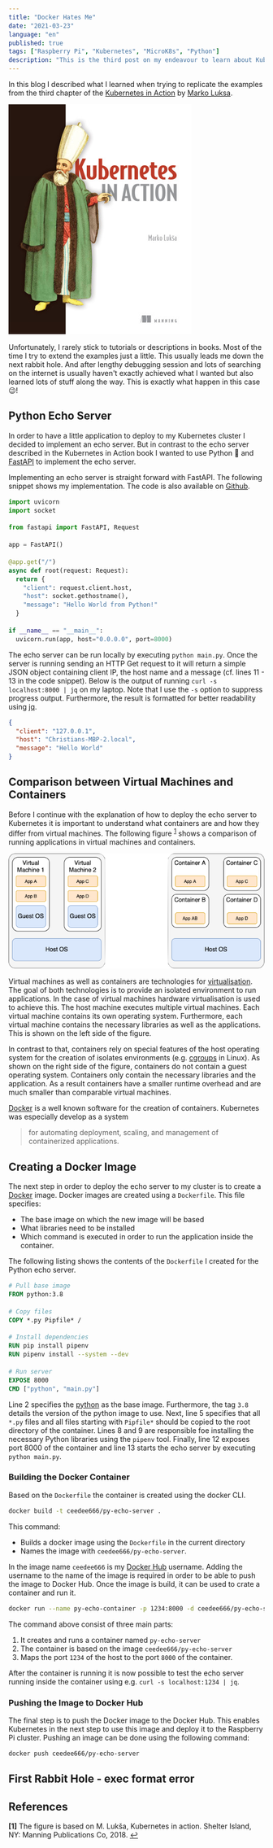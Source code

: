 ```yaml
---
title: "Docker Hates Me"
date: "2021-03-23"
language: "en"
published: true
tags: ["Raspberry Pi", "Kubernetes", "MicroK8s", "Python"]
description: "This is the third post on my endeavour to learn about Kubernetes on my Raspberry Pi cluster. In this blog I describe hot to deploy a simple echo server to the Kubernetes cluster and how to scale this server. For reasons that will shortly become clearer this blog is called: Docker Hates Me."
---
```


In this blog I described what I learned when trying to replicate the examples from the third 
chapter of the [Kubernetes in Action](https://www.manning.com/books/kubernetes-in-action) by 
[Marko Luksa](https://twitter.com/markoluksa). 

![Kubernetes in Action Cover](./book.jpg)

Unfortunately, I rarely stick to tutorials or descriptions in books. Most of the time I try to 
extend the examples just a little. This usually leads me down the next rabbit hole. And after 
lengthy debugging session and lots of searching on the internet is usually haven't exactly achieved 
what I wanted but also learned lots of stuff along the way. This is exactly what happen in this case 😉!

## Python Echo Server

In order to have a little application to deploy to my Kubernetes cluster I decided to implement an echo server. 
But in contrast to the echo server described in the Kubernetes in Action book I wanted to use Python 🐍 and 
[FastAPI](https://fastapi.tiangolo.com/) to implement the echo server. 

Implementing an echo server is straight forward with FastAPI. The following snippet shows my implementation. 
The code is also available on [Github](https://github.com/ceedee666/py-echo-server/blob/main/main.py).


```python {numberLines}
import uvicorn
import socket

from fastapi import FastAPI, Request

app = FastAPI()

@app.get("/")
async def root(request: Request):
  return {
    "client": request.client.host,
    "host": socket.gethostname(),
    "message": "Hello World from Python!"
  }

if __name__ == "__main__":
  uvicorn.run(app, host="0.0.0.0", port=8000)
```

The echo server can be run locally by executing `python main.py`. Once the server is running 
sending an HTTP Get request to it will return a simple JSON object containing client IP,
the host name and a message (cf. lines 11 - 13 in the code snippet).
Below is the output of running `curl -s localhost:8000 | jq` on my laptop.
Note that I use the `-s` option to suppress progress output. Furthermore, the result is formatted 
for better readability using [jq](https://stedolan.github.io/jq/).

```json
{
  "client": "127.0.0.1",
  "host": "Christians-MBP-2.local",
  "message": "Hello World"    
}
```


## Comparison between Virtual Machines and Containers

Before I continue with the explanation of how to deploy the echo server to Kubernetes it is important
to understand what containers are and how they differ from virtual machines. The following figure <sup id="a1">[1](#f1)</sup>
shows a comparison of running applications in virtual machines and containers.

![VMs vs. Containers](./containers.png)

Virtual machines as well as containers
are technologies for [virtualisation](https://en.wikipedia.org/wiki/Virtualization). The goal of both technologies is to provide 
an isolated environment to run applications. In the case of virtual machines hardware virtualisation is used to achieve this. The host 
machine executes multiple virtual machines. Each virtual machine contains its own operating system. Furthermore, each 
virtual machine contains the necessary libraries as well as the applications. This is shown on the left side of the figure. 

In contrast to that, containers rely on special features of the host operating system for the creation of isolates environments
(e.g. [cgroups](https://en.wikipedia.org/wiki/Cgroups) in Linux). As shown on the right side of the figure,
containers do not contain a guest operating system. 
Containers only contain the necessary libraries and the application. As a result containers have a smaller 
runtime overhead and are much smaller than comparable virtual machines.

[Docker](https://www.docker.com/) is a well known software for the creation of containers. Kubernetes was especially develop as a system 
> for automating deployment, scaling, and management of containerized applications.

## Creating a Docker Image

The next step in order to deploy the echo server to my cluster is to create a [Docker](https://www.docker.com/) image. 
Docker images are created using a `Dockerfile`. This file specifies:

- The base image on which the new image will be based 
- What libraries need to be installed
- Which command is executed in order to run the application inside the container.

The following listing shows the contents of the `Dockerfile` I created for the Python echo server. 

```dockerfile {numberLines}
# Pull base image
FROM python:3.8

# Copy files
COPY *.py Pipfile* /

# Install dependencies
RUN pip install pipenv
RUN pipenv install --system --dev

# Run server
EXPOSE 8000
CMD ["python", "main.py"]
```

Line 2 specifies the [python](https://hub.docker.com/_/python) as the base image. Furthermore, the tag `3.8` details the version of the python image to use.
Next, line 5 specifies that all `*.py` files and all files starting with `Pipfile*` should be copied to the root directory of the container. 
Lines 8 and 9 are responsible foe installing the necessary Python libraries using the `pipenv` tool. Finally, line 12 exposes port 8000 of the container and 
line 13 starts the echo server by executing `python main.py`.

### Building the Docker Container

Based on the `Dockerfile` the container is created using the docker CLI. 

```zsh
docker build -t ceedee666/py-echo-server .
```

This command:

- Builds a docker image using the `Dockerfile` in the current directory 
- Names the image with `ceedee666/py-echo-server`.

In the image name `ceedee666` is my [Docker Hub](https://hub.docker.com) username. Adding the username to the name of the image is required in order to be
able to push the image to Docker Hub. Once the image is build, it can be used to crate a container and run it.

```zsh
docker run --name py-echo-container -p 1234:8000 -d ceedee666/py-echo-server
```

The command above consist of three main parts:

1. It creates and runs a  container named `py-echo-server`
2. The container is based on the image `ceedee666/py-echo-server`
3. Maps the port `1234` of the host to the port `8000` of the container.

After the container is running it is now possible to test the echo server running inside the container using e.g.
`curl -s localhost:1234 | jq`.

### Pushing the Image to Docker Hub

The final step is to push the Docker image to the Docker Hub. This enables Kubernetes in the next step to use this 
image and deploy it to the Raspberry Pi cluster. Pushing an image can be done using the following command:

```zsh
docker push ceedee666/py-echo-server
```

## First Rabbit Hole - exec format error



## References
<b id="f1">[1]</b> The figure is based on M. Lukša, Kubernetes in action. Shelter Island, NY: Manning Publications Co, 2018. [↩](#a1)

